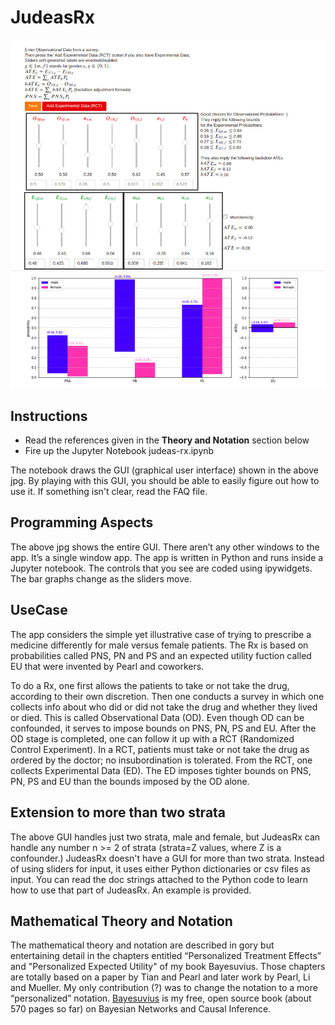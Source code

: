 # JudeasRx

![JudeasRx screenshot](images/JudeasRx-screenshot.jpg)

## Instructions
* Read the references given in the **Theory and Notation** section below
* Fire up the Jupyter Notebook judeas-rx.ipynb

The notebook draws the GUI (graphical user interface) shown in the above 
jpg. By playing with 
this GUI, you should be able to easily figure out how to use it. If something 
isn't clear,
read the FAQ file.

## Programming Aspects

The above jpg shows the entire GUI. There aren’t 
any other windows to the app. It’s a single window app. The app is written
in Python and runs inside a Jupyter notebook. The controls that you see are 
coded using ipywidgets. The bar graphs change as the sliders move.


## UseCase 
The app considers the simple yet illustrative case of trying to prescribe a 
medicine differently for male versus female patients.  The Rx is based on 
probabilities called PNS, PN and PS and an expected utility fuction called EU 
that were invented by Pearl and coworkers.

To do a Rx, one first allows the patients to take or not take the drug, 
according to their own discretion. Then one conducts a survey in which one 
collects info about who did or did not take the drug and whether they lived 
or died. This is called Observational Data (OD). Even though OD can be 
confounded, it serves to impose bounds on PNS, PN, PS and EU. After the OD 
stage is completed, one can follow it up with a RCT (Randomized Control 
Experiment). In a RCT, patients must take or not take the drug as ordered 
by the doctor; no insubordination is tolerated. From the RCT, one collects 
Experimental Data (ED). The ED imposes tighter bounds on PNS, PN, PS and 
EU than the bounds imposed by the OD alone.

## Extension to more than two strata
The above GUI handles just two strata, male and female, but JudeasRx can 
handle any 
number n >= 2 of
strata (strata=Z values, where Z is a confounder.) JudeasRx doesn't have a 
GUI for more than two strata. Instead of using sliders for input, 
it uses either Python dictionaries or csv files as input. You can read the doc 
strings 
attached to the Python code to learn how to use that part of JudeasRx. An 
example is provided.


## Mathematical Theory and Notation 
The mathematical theory and notation are described in gory  but 
entertaining detail in the chapters entitled  “Personalized Treatment 
Effects” and "Personalized Expected Utility" of my book Bayesuvius. Those
chapters are totally based on a paper by 
Tian and Pearl and later work by Pearl, Li and Mueller. My only contribution
(?) 
was to change the notation to a 
more “personalized” notation. [Bayesuvius](https://qbnets.wordpress.com/2020/11/30/my-free-book-bayesuvius-on-bayesian-networks/) is my free, 
open source book (about 570 pages so far) on Bayesian Networks and Causal 
Inference.

